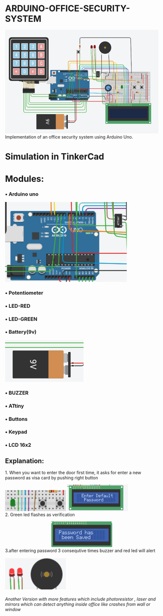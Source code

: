# ARDUINO-OFFICE-SECURITY-SYSTEM
<img src="images/overallSys.png" width="700"><br>
Implementation of an office security system using Arduino Uno.

# Simulation in TinkerCad
# Modules:
### • Arduino uno <br>
<img src="images/arduino&attiny.png" width="400"><br>
### • Potentiometer <br> 
### • LED-RED <br>
### • LED-GREEN <br>
### • Battery(9v) <br>
<img src="images/battery.png"><br>
### • BUZZER <br>
### • ATtiny <br>
### • Buttons <br>
### • Keypad <br>
### • LCD 16x2 <br>

## Explanation:

<p>  1. When you want to enter the door first time, it asks for enter a new password as visa card by pushing right button<p>
<img src="images/openSys.png" width="200"> <img src="images/defaultPw.png" width="200"><br>
2. Green led  flashes as verification<br>
 <center><img src="images/done.png" width="200"></center>
3.after entering password 3 consequtive times buzzer and red led will alert<br><br>
<img src ="images/alert.png" width="200"><br>







###### Another Version with more features which include photoresistor , laser and mirrors which can detect anything inside office like crashes from wall or window
 


 



